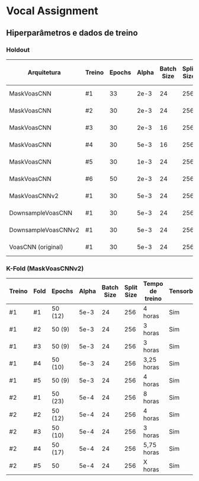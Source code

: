 # **Vocal Assignment**

## **Hiperparâmetros e dados de treino**

### **Holdout**

| Arquitetura           | Treino | Epochs | Alpha | Batch Size | Split Size | Tempo de treino | Tensorboard | Early Stopping | Train | Dev | Test |
|-----------------------|--------|--------|-------|------------|------------|-----------------|-------------|----------------|-------|-----|------|
| MaskVoasCNN           |   #1   | 33     | 2e-3  | 24         | 256        | 4 horas         | Não         | Não            | 1000  | 300 | 805  |
| MaskVoasCNN           |   #2   | 30     | 2e-3  | 24         | 256        | 4 horas         | Sim         | Não            | 1000  | 300 | 805  |
| MaskVoasCNN           |   #3   | 30     | 2e-3  | 16         | 256        | 4 horas         | Sim         | Não            | 1000  | 300 | 805  |
| MaskVoasCNN           |   #4   | 30     | 5e-3  | 16         | 256        | 4 horas         | Sim         | Não            | 1000  | 300 | 805  |
| MaskVoasCNN           |   #5   | 30     | 1e-3  | 24         | 256        | 4 horas         | Sim         | Não            | 1000  | 300 | 805  |
| MaskVoasCNN           |   #6   | 50     | 2e-3  | 24         | 256        | 6,5 horas       | Sim         | Não            | 1000  | 300 | 805  |
| MaskVoasCNNv2         |   #1   | 30     | 5e-3  | 24         | 256        | 4 horas         | Sim         | Não            | 1000  | 300 | 805  |
| DownsampleVoasCNN     |   #1   | 30     | 5e-3  | 24         | 256        | 4 horas         | Sim         | Não            | 1000  | 300 | 805  |
| DownsampleVoasCNNv2   |   #1   | 30     | 5e-3  | 24         | 256        | 4 horas         | Sim         | Não            | 1000  | 300 | 805  |
| VoasCNN (original)    |   #1   | 30     | 5e-3  | 24         | 256        | 12 horas        | Sim         | Não            | 1000  | 300 | 805  |

### **K-Fold (MaskVoasCNNv2)**

| Treino | Fold | Epochs  | Alpha | Batch Size | Split Size | Tempo de treino | Tensorboard | Early Stopping | Train | Dev | Test |
|--------|------|---------|-------|------------|------------|-----------------|-------------|----------------|-------|-----|------|
|   #1   |  #1  | 50 (12) | 5e-3  | 24         | 256        | 4 horas         | Sim         | Sim (6 epochs) | 3200  | 800 | 805  |
|   #1   |  #2  | 50 (9)  | 5e-3  | 24         | 256        | 3 horas         | Sim         | Sim (6 epochs) | 3200  | 800 | 805  |
|   #1   |  #3  | 50 (9)  | 5e-3  | 24         | 256        | 3 horas         | Sim         | Sim (6 epochs) | 3200  | 800 | 805  |
|   #1   |  #4  | 50 (10) | 5e-3  | 24         | 256        | 3,25 horas      | Sim         | Sim (6 epochs) | 3200  | 800 | 805  |
|   #1   |  #5  | 50 (9)  | 5e-3  | 24         | 256        | 4 horas         | Sim         | Sim (6 epochs) | 3200  | 800 | 805  |
|   #2   |  #1  | 50 (23) | 5e-4  | 24         | 256        | 8 horas         | Sim         | Sim (6 epochs) | 3200  | 800 | 805  |
|   #2   |  #2  | 50 (12) | 5e-4  | 24         | 256        | 4 horas         | Sim         | Sim (6 epochs) | 3200  | 800 | 805  |
|   #2   |  #3  | 50 (10) | 5e-4  | 24         | 256        | 3 horas         | Sim         | Sim (6 epochs) | 3200  | 800 | 805  |
|   #2   |  #4  | 50 (17) | 5e-4  | 24         | 256        | 5,75 horas      | Sim         | Sim (6 epochs) | 3200  | 800 | 805  |
|   #2   |  #5  | 50      | 5e-4  | 24         | 256        | X horas         | Sim         | Sim (6 epochs) | 3200  | 800 | 805  |
